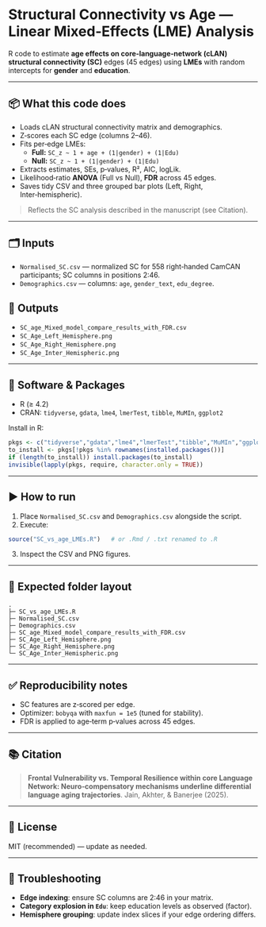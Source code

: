 # Structural Connectivity vs Age — Linear Mixed‑Effects (LME) Analysis

R code to estimate **age effects on core‑language‑network (cLAN) structural connectivity (SC)** edges (45 edges) using **LMEs** with random intercepts for **gender** and **education**.

---

## 📦 What this code does
- Loads cLAN structural connectivity matrix and demographics.
- Z‑scores each SC edge (columns 2–46).
- Fits per‑edge LMEs:  
  - **Full:** `SC_z ~ 1 + age + (1|gender) + (1|Edu)`  
  - **Null:** `SC_z ~ 1 + (1|gender) + (1|Edu)`
- Extracts estimates, SEs, p‑values, R², AIC, logLik.
- Likelihood‑ratio **ANOVA** (Full vs Null), **FDR** across 45 edges.
- Saves tidy CSV and three grouped bar plots (Left, Right, Inter‑hemispheric).

> Reflects the SC analysis described in the manuscript (see Citation).

---

## 🗂️ Inputs
- `Normalised_SC.csv` — normalized SC for 558 right‑handed CamCAN participants; SC columns in positions 2:46.
- `Demographics.csv` — columns: `age`, `gender_text`, `edu_degree`.

## 🧪 Outputs
- `SC_age_Mixed_model_compare_results_with_FDR.csv`
- `SC_Age_Left_Hemisphere.png`
- `SC_Age_Right_Hemisphere.png`
- `SC_Age_Inter_Hemispheric.png`

---

## 🔧 Software & Packages
- R (≥ 4.2)
- CRAN: `tidyverse`, `gdata`, `lme4`, `lmerTest`, `tibble`, `MuMIn`, `ggplot2`

Install in R:
```r
pkgs <- c("tidyverse","gdata","lme4","lmerTest","tibble","MuMIn","ggplot2")
to_install <- pkgs[!pkgs %in% rownames(installed.packages())]
if (length(to_install)) install.packages(to_install)
invisible(lapply(pkgs, require, character.only = TRUE))
```

---

## ▶️ How to run
1. Place `Normalised_SC.csv` and `Demographics.csv` alongside the script.
2. Execute:
```r
source("SC_vs_age_LMEs.R")   # or .Rmd / .txt renamed to .R
```
3. Inspect the CSV and PNG figures.

---

## 📁 Expected folder layout
```
.
├─ SC_vs_age_LMEs.R
├─ Normalised_SC.csv
├─ Demographics.csv
├─ SC_age_Mixed_model_compare_results_with_FDR.csv
├─ SC_Age_Left_Hemisphere.png
├─ SC_Age_Right_Hemisphere.png
└─ SC_Age_Inter_Hemispheric.png
```

---

## ✅ Reproducibility notes
- SC features are z‑scored per edge.
- Optimizer: `bobyqa` with `maxfun = 1e5` (tuned for stability).
- FDR is applied to age‑term p‑values across 45 edges.

---

## 📚 Citation
> **Frontal Vulnerability vs. Temporal Resilience within core Language Network: Neuro‑compensatory mechanisms underline differential language aging trajectories**. Jain, Akhter, & Banerjee (2025).

---

## 📄 License
MIT (recommended) — update as needed.

---

## 🙋 Troubleshooting
- **Edge indexing**: ensure SC columns are 2:46 in your matrix.
- **Category explosion in `Edu`**: keep education levels as observed (factor).
- **Hemisphere grouping**: update index slices if your edge ordering differs.
